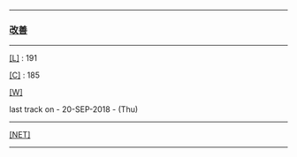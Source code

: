 
---

### [改善](https://en.wikipedia.org/wiki/Kaizen)

---

[[L]](https://github.com/ttltrk/ELSE/blob/master/LAN/ENG/LAN.MD) : 191

[[C]](https://github.com/ttltrk/PRG/blob/master/CODING.MD) : 185

[[W]](https://github.com/ttltrk/ELSE/blob/master/PWR/PWR.MD)

last track on - 20-SEP-2018 - (Thu)

---

[[NET]](http://ttltrk.net/)

---
